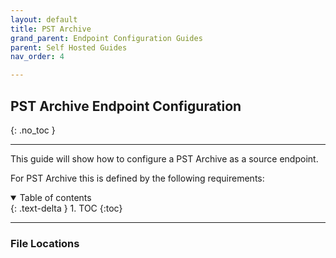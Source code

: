 ```yaml
---
layout: default
title: PST Archive
grand_parent: Endpoint Configuration Guides
parent: Self Hosted Guides
nav_order: 4

---
```


## PST Archive Endpoint Configuration
{: .no_toc }

---

This guide will show how to configure a PST Archive as a source endpoint. 

For PST Archive this is defined by the following requirements:

<a name="top"></a>
<details open markdown="block">
  <summary>
    Table of contents
  </summary>
  {: .text-delta }
1. TOC
{:toc}
</details>

---

### File Locations 


